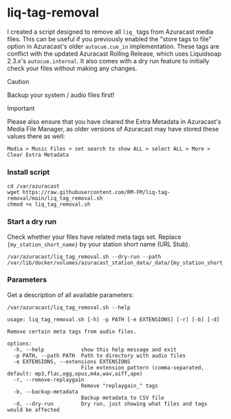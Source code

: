 # liq-tag-removal

I created a script designed to remove all `liq_` tags from Azuracast media files. This can be useful if you previously enabled the "store tags to file" option in Azuracast's older `autocue.cue_in` implementation. These tags are conflict with the updated Azuracast Rolling Release, which uses Liquidsoap 2.3.x's `autocue.internal`. It also comes with a dry run feature to initially check your files without making any changes.


>[!CAUTION]
>Backup your system / audio files first!

> [!IMPORTANT]
> Please also ensure that you have cleared the Extra Metadata in Azuracast's Media File Manager, as older versions of Azuracast may have stored these values there as well:
>
>`Media > Music Files > set search to show ALL > select ALL > More > Clear Extra Metadata`

### Install script
```
cd /var/azuracast
wget https://raw.githubusercontent.com/RM-FM/liq-tag-removal/main/liq_tag_removal.sh
chmod +x liq_tag_removal.sh
``` 
   
### Start a dry run

Check whether your files have related meta tags set. Replace `{my_station_short_name}` by your station short name (URL Stub).
```
/var/azuracast/liq_tag_removal.sh --dry-run --path /var/lib/docker/volumes/azuracast_station_data/_data/{my_station_short_name}/media`
```

### Parameters

Get a description of all available parameters:
```
/var/azuracast/liq_tag_removal.sh --help
```

```
usage: liq_tag_removal.sh [-h] -p PATH [-e EXTENSIONS] [-r] [-b] [-d]

Remove certain meta tags from audio files.

options:
  -h, --help            show this help message and exit
  -p PATH, --path PATH  Path to directory with audio files
  -e EXTENSIONS, --extensions EXTENSIONS
                        File extension pattern (comma-separated, default: mp3,flac,ogg,opus,m4a,wav,aiff,ape)
  -r, --remove-replaygain
                        Remove "replaygain_" tags
  -b, --backup-metadata
                        Backup metadata to CSV file
  -d, --dry-run         Dry run, just showing what files and tags would be affected
```
